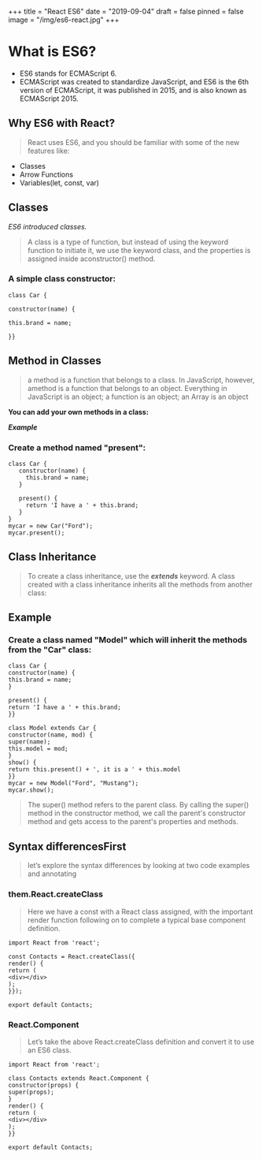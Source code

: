 +++
title = "React ES6"
date = "2019-09-04"
draft = false
pinned = false
image = "/img/es6-react.jpg"
+++
# What is ES6?

* ES6 stands for ECMAScript 6.
* ECMAScript was created to standardize JavaScript, and ES6 is the 6th version of ECMAScript, it was published in 2015, and is also known as ECMAScript 2015.

## Why ES6 with React?

> React uses ES6, and you should be familiar with some of the new features like:
  * Classes
  * Arrow Functions
  * Variables(let, const, var)

## Classes

_ES6 introduced classes._

> A class is a type of function, but instead of using the keyword function to initiate it, we use the keyword class, and the properties is assigned inside aconstructor() method.

### A simple class constructor:


~~~
class Car {

constructor(name) {

this.brand = name;

}}
~~~

## Method in Classes

> a method is a function that belongs to a class. In JavaScript, however, amethod is a function that belongs to an object. Everything in JavaScript is an object; a function is an object; an Array is an object

**You can add your own methods in a class:**

***Example***

### Create a method named "present":
~~~
class Car {
   constructor(name) {
     this.brand = name;
   }

   present() {
     return 'I have a ' + this.brand;
   }
}
mycar = new Car("Ford");
mycar.present();
~~~

 ## Class Inheritance
 > To create a class inheritance, use the ***extends*** keyword.
A class created with a class inheritance inherits all the methods from another class:

## Example
### Create a class named "Model" which will inherit the methods from the "Car" class:

~~~
class Car {
constructor(name) {
this.brand = name;
}

present() {
return 'I have a ' + this.brand;
}}

class Model extends Car {
constructor(name, mod) {
super(name);
this.model = mod;
}
show() {
return this.present() + ', it is a ' + this.model
}}
mycar = new Model("Ford", "Mustang");
mycar.show();
~~~

 > The super() method refers to the parent class.
By calling the super() method in the constructor method, we call the parent's constructor method and gets access to the parent's properties and methods.

## Syntax differencesFirst
 > let’s explore the syntax differences by looking at two code examples and annotating 
### them.React.createClass
 > Here we have a const with a React class assigned, with the important render function following on to complete a typical base component definition.
~~~
import React from 'react';

const Contacts = React.createClass({
render() {
return (
<div></div>
);
}});

export default Contacts;
~~~

### React.Component
 > Let’s take the above React.createClass definition and convert it to use an ES6 class.

~~~
import React from 'react';

class Contacts extends React.Component {
constructor(props) {
super(props);
}
render() {
return (
<div></div>
);
}}

export default Contacts;
~~~

